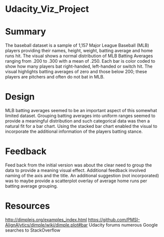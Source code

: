 # Udacity_Viz_Project
# Summary
The baseball dataset is a sample of 1,157 Major League Baseball (MLB) players providing their names, height, weight, batting average and home runs hit.
The visual shows a normal distribution of  MLB Batting Averages ranging from .200 to .300 with a mean of .250. Each bar is color coded to show how many players bat right-handed, left-handed or switch hit. The visual highlights batting averages of zero and those below 200; these players are pitchers and often do not bat in MLB. 

# Design
MLB batting averages seemed to be an important aspect of this somewhat limited dataset. Grouping batting averages into uniform ranges seemed to provide a meaningful distribution and such categorical data was then a natural fit for a bar chart. Using the stacked bar chart enabled the visual to incorporate the additional information of the players batting stance. 

# Feedback
Feed back from the initial version was about the clear need to group the data to provide a meaning visual effect. Additional feedback involved naming of the axis and the title. An additional suggestion (not incorporated) was to maybe provide a scatterplot overlay of average home runs per batting average grouping.

# Resources
http://dimplejs.org/examples_index.html
https://github.com/PMSI-AlignAlytics/dimple/wiki/dimple.plot#bar
Udacity  forums
numerous Google searches to StackOverflow
